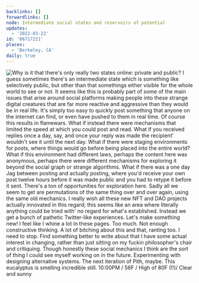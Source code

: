 ```yaml
---
backlinks: []
forwardlinks: []
node: Intermediate social states and reservoirs of potential
updates:
  - '2022-03-22'
id: '86717221'
places:
  - 'Berkeley, CA'
daily: true
---
```

![Why is it that there's only really two states online: private and public? I guess sometimes there's an intermediate state which is something like selectively public, but other than that somethings either visible for the whole world to see or not. It seems like this is probably part of some of the main issues that arise around social platforms making people into these strange digital creatures that are far more reactive and aggressive than they would be in real life. It's simply too easy to quickly post something that anyone on the internet can find, or even have pushed to them in real time. Of course this results in flamewars. What if instead there were mechanisms that limited the speed at which you could post and read. What if you received replies once a day, say, and once your reply was made the recipient' wouldn't see it until the next day. What if there were staging environments for posts, where things would go before being placed into the entire world? What if this environment had different laws, perhaps the content here was anonymous, perhaps there were different mechanisms for exploring it beyond the social graph or strange algorithms. What if there was a one day Jag between posting and actually posting, where you'd receive your own post twelve hours before it was made public and you had to retype it before it sent. There's a ton of opportunities for exploration here. Sadly all we seem to get are permutations of the same thing over and over again, using the same old mechanics. I really wish all these new NFT and DAO projects actually innovated in this regard; this seems like an area where literally anything could be tried with' no regard for what's established. Instead we get a bunch of pathetic Twitter-like experiences. Let's make something new! I feel like I whine a lot in these pages. Too much. Not enough constructive thinking. A lot of bitching about this and that, ranting too. I need to stop. Find something better to write about that I have some actual interest in changing, rather than just sitting on my fuckin philosopher's chair and critiquing. Though honestly these social mechanics I think are the sort of thing I could see myself working on in the future. Experimenting with designing alternative systems. The next iteration of Pith, maybe. This eucalyptus is smelling incredible still. 10:00PM / 56F / High of 80F (!!)/ Clear and sunny](images/86717221/JHMPmGWqxl-daily.webp "")
